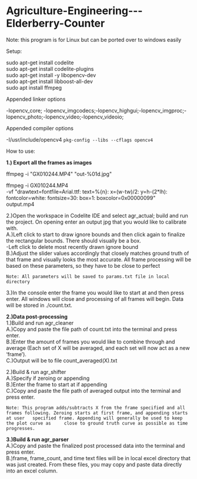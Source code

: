 # Agriculture-Engineering---Elderberry-Counter

Note: this program is for Linux but can be ported over to windows easily

Setup:

sudo apt-get install codelite<br>
sudo apt-get install codelite-plugins<br>
sudo apt-get install -y libopencv-dev<br>
sudo apt-get install libboost-all-dev<br>
sudo apt install ffmpeg<br>


Appended linker options

-lopencv_core; -lopencv_imgcodecs;-lopencv_highgui;-lopencv_imgproc;-lopencv_photo;-lopencv_video;-lopencv_videoio;

Appended compiler options

-I/usr/include/opencv4 `pkg-config --libs --cflags opencv4`

How to use:

**1.) Export all the frames as images**

ffmpeg -i "GX010244.MP4" "out-%01d.jpg"

ffmpeg -i GX010244.MP4 \
    -vf "drawtext=fontfile=Arial.ttf: text=%{n}: x=(w-tw)/2: y=h-(2*lh): fontcolor=white: fontsize=30: box=1: boxcolor=0x00000099" \
    output.mp4

2.)Open the workspace in Codelite IDE and select agr_actual; build and run the project. On opening enter an output jpg that you would like to calibrate with.<br>
	A.)Left click to start to draw ignore bounds and then click again to finalize 	the rectangular bounds. There should visually be a box.<br>
		-Left click to delete most recently drawn ignore bound<br>
	B.)Adjust the slider values accordingly that closely matches ground truth of 	that frame and visually looks the most accurate. All frame processing will 	be based on these parameters, so they have to be close to perfect<br>


	Note: All parameters will be saved to params.txt file in local directory

3.)In the console enter the frame you would like to start at and then press enter. All windows will close and processing of all frames will begin. Data will be stored in ./count.txt.

**2.)Data post-processing<br>**
1.)Build and run agr_cleaner<br>
	A.)Copy and paste the file path of count.txt into the terminal and press 	enter.<br>
	B.)Enter the amount of frames you would like to combine through and 	average (Each set of X will be averaged, and each set will now act as a new 	‘frame’).<br>
	C.)Output will be to file count_averaged(X).txt<br>

2.)Build & run agr_shifter<br>
	A.)Specify if zeroing or appending<br>
	B.)Enter the frame to start at if appending<br>
	C.)Copy and paste the file path of averaged output into the terminal and 	press enter.<br>

	Note: This program adds/subtracts X from the frame specified and all 	frames following. Zeroing starts at first frame, and appending starts at user 	specified frame. Appending will generally be used to keep the plot curve as 	close to ground truth curve as possible as time progresses.

**3.)Build & run agr_parser<br>**
	A.)Copy and paste the finalized post processed data into the terminal and 	press enter.<br>
	B.)frame, frame_count, and time text files will be in local excel directory 	that was just created. From these files, you may copy and paste data 	directly into an excel column.<br>
